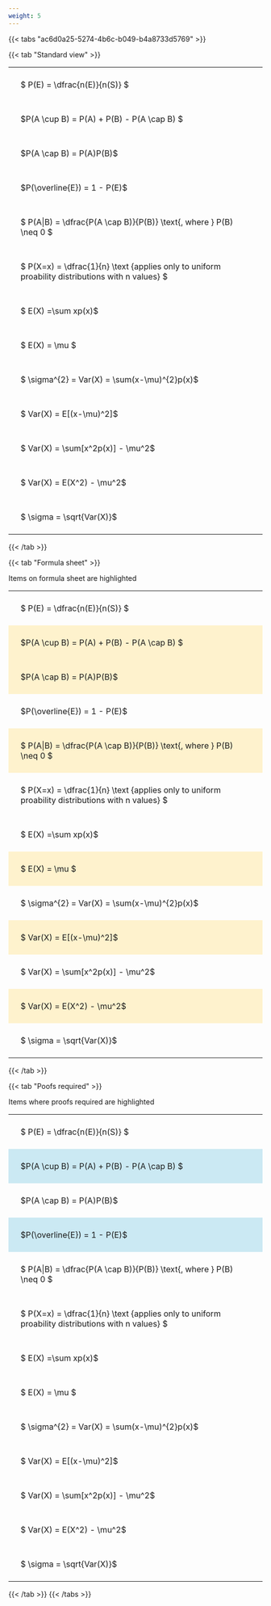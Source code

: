 ```yaml
---
weight: 5
---
```


{{< tabs "ac6d0a25-5274-4b6c-b049-b4a8733d5769" >}}

{{< tab "Standard view" >}}

<style type="text/css">
#T_76ebc th.col_heading {
  text-align: left;
  font-size: 1em;
}
#T_76ebc td {
  text-align: left;
  font-size: 1em;
  padding: 1.5em;
}
</style>
<table id="T_76ebc">
  <thead>
  </thead>
  <tbody>
    <tr>
      <td id="T_76ebc_row0_col0" class="data row0 col0" >$ P(E) = \dfrac{n(E)}{n(S)} $</td>
    </tr>
    <tr>
      <td id="T_76ebc_row1_col0" class="data row1 col0" >$P(A \cup B) = P(A) + P(B) - P(A \cap B) $</td>
    </tr>
    <tr>
      <td id="T_76ebc_row2_col0" class="data row2 col0" >$P(A \cap B)  = P(A)P(B)$</td>
    </tr>
    <tr>
      <td id="T_76ebc_row3_col0" class="data row3 col0" >$P(\overline{E}) = 1 - P(E)$</td>
    </tr>
    <tr>
      <td id="T_76ebc_row4_col0" class="data row4 col0" >$ P(A|B) = \dfrac{P(A \cap B)}{P(B)} \text{, where } P(B) \neq 0 $</td>
    </tr>
    <tr>
      <td id="T_76ebc_row5_col0" class="data row5 col0" >$ P(X=x) =  \dfrac{1}{n} 
\text {applies only to uniform proability distributions with n values} $</td>
    </tr>
    <tr>
      <td id="T_76ebc_row6_col0" class="data row6 col0" >$ E(X) =\sum xp(x)$</td>
    </tr>
    <tr>
      <td id="T_76ebc_row7_col0" class="data row7 col0" >$ E(X) = \mu $</td>
    </tr>
    <tr>
      <td id="T_76ebc_row8_col0" class="data row8 col0" >$ \sigma^{2} = Var(X) = \sum(x-\mu)^{2}p(x)$</td>
    </tr>
    <tr>
      <td id="T_76ebc_row9_col0" class="data row9 col0" >$ Var(X) = E[(x-\mu)^2]$</td>
    </tr>
    <tr>
      <td id="T_76ebc_row10_col0" class="data row10 col0" >$ Var(X) = \sum[x^2p(x)] - \mu^2$</td>
    </tr>
    <tr>
      <td id="T_76ebc_row11_col0" class="data row11 col0" >$ Var(X) = E(X^2) - \mu^2$</td>
    </tr>
    <tr>
      <td id="T_76ebc_row12_col0" class="data row12 col0" >$ \sigma = \sqrt{Var(X)}$</td>
    </tr>
  </tbody>
</table>
{{< /tab >}}

{{< tab "Formula sheet" >}}

Items on formula sheet are highlighted 
<br>
<style type="text/css">
#T_ac3ab th.col_heading {
  text-align: left;
  font-size: 1em;
}
#T_ac3ab td {
  text-align: left;
  font-size: 1em;
  padding: 1.5em;
}
#T_ac3ab_row0_col0, #T_ac3ab_row3_col0, #T_ac3ab_row5_col0, #T_ac3ab_row6_col0, #T_ac3ab_row8_col0, #T_ac3ab_row10_col0, #T_ac3ab_row12_col0 {
  background-color: rgba(0,0,0,0);
}
#T_ac3ab_row1_col0, #T_ac3ab_row2_col0, #T_ac3ab_row4_col0, #T_ac3ab_row7_col0, #T_ac3ab_row9_col0, #T_ac3ab_row11_col0 {
  background-color: rgba(255,194,10, 0.2);
}
</style>
<table id="T_ac3ab">
  <thead>
  </thead>
  <tbody>
    <tr>
      <td id="T_ac3ab_row0_col0" class="data row0 col0" >$ P(E) = \dfrac{n(E)}{n(S)} $</td>
    </tr>
    <tr>
      <td id="T_ac3ab_row1_col0" class="data row1 col0" >$P(A \cup B) = P(A) + P(B) - P(A \cap B) $</td>
    </tr>
    <tr>
      <td id="T_ac3ab_row2_col0" class="data row2 col0" >$P(A \cap B)  = P(A)P(B)$</td>
    </tr>
    <tr>
      <td id="T_ac3ab_row3_col0" class="data row3 col0" >$P(\overline{E}) = 1 - P(E)$</td>
    </tr>
    <tr>
      <td id="T_ac3ab_row4_col0" class="data row4 col0" >$ P(A|B) = \dfrac{P(A \cap B)}{P(B)} \text{, where } P(B) \neq 0 $</td>
    </tr>
    <tr>
      <td id="T_ac3ab_row5_col0" class="data row5 col0" >$ P(X=x) =  \dfrac{1}{n} 
\text {applies only to uniform proability distributions with n values} $</td>
    </tr>
    <tr>
      <td id="T_ac3ab_row6_col0" class="data row6 col0" >$ E(X) =\sum xp(x)$</td>
    </tr>
    <tr>
      <td id="T_ac3ab_row7_col0" class="data row7 col0" >$ E(X) = \mu $</td>
    </tr>
    <tr>
      <td id="T_ac3ab_row8_col0" class="data row8 col0" >$ \sigma^{2} = Var(X) = \sum(x-\mu)^{2}p(x)$</td>
    </tr>
    <tr>
      <td id="T_ac3ab_row9_col0" class="data row9 col0" >$ Var(X) = E[(x-\mu)^2]$</td>
    </tr>
    <tr>
      <td id="T_ac3ab_row10_col0" class="data row10 col0" >$ Var(X) = \sum[x^2p(x)] - \mu^2$</td>
    </tr>
    <tr>
      <td id="T_ac3ab_row11_col0" class="data row11 col0" >$ Var(X) = E(X^2) - \mu^2$</td>
    </tr>
    <tr>
      <td id="T_ac3ab_row12_col0" class="data row12 col0" >$ \sigma = \sqrt{Var(X)}$</td>
    </tr>
  </tbody>
</table>
{{< /tab >}}

{{< tab "Poofs required" >}}

Items where proofs required are highlighted 
<br>
<style type="text/css">
#T_39412 th.col_heading {
  text-align: left;
  font-size: 1em;
}
#T_39412 td {
  text-align: left;
  font-size: 1em;
  padding: 1.5em;
}
#T_39412_row0_col0, #T_39412_row2_col0, #T_39412_row4_col0, #T_39412_row5_col0, #T_39412_row6_col0, #T_39412_row7_col0, #T_39412_row8_col0, #T_39412_row9_col0, #T_39412_row10_col0, #T_39412_row11_col0, #T_39412_row12_col0 {
  background-color: rgba(0,0,0,0);
}
#T_39412_row1_col0, #T_39412_row3_col0 {
  background-color: rgba(0,150,200, 0.2);
}
</style>
<table id="T_39412">
  <thead>
  </thead>
  <tbody>
    <tr>
      <td id="T_39412_row0_col0" class="data row0 col0" >$ P(E) = \dfrac{n(E)}{n(S)} $</td>
    </tr>
    <tr>
      <td id="T_39412_row1_col0" class="data row1 col0" >$P(A \cup B) = P(A) + P(B) - P(A \cap B) $</td>
    </tr>
    <tr>
      <td id="T_39412_row2_col0" class="data row2 col0" >$P(A \cap B)  = P(A)P(B)$</td>
    </tr>
    <tr>
      <td id="T_39412_row3_col0" class="data row3 col0" >$P(\overline{E}) = 1 - P(E)$</td>
    </tr>
    <tr>
      <td id="T_39412_row4_col0" class="data row4 col0" >$ P(A|B) = \dfrac{P(A \cap B)}{P(B)} \text{, where } P(B) \neq 0 $</td>
    </tr>
    <tr>
      <td id="T_39412_row5_col0" class="data row5 col0" >$ P(X=x) =  \dfrac{1}{n} 
\text {applies only to uniform proability distributions with n values} $</td>
    </tr>
    <tr>
      <td id="T_39412_row6_col0" class="data row6 col0" >$ E(X) =\sum xp(x)$</td>
    </tr>
    <tr>
      <td id="T_39412_row7_col0" class="data row7 col0" >$ E(X) = \mu $</td>
    </tr>
    <tr>
      <td id="T_39412_row8_col0" class="data row8 col0" >$ \sigma^{2} = Var(X) = \sum(x-\mu)^{2}p(x)$</td>
    </tr>
    <tr>
      <td id="T_39412_row9_col0" class="data row9 col0" >$ Var(X) = E[(x-\mu)^2]$</td>
    </tr>
    <tr>
      <td id="T_39412_row10_col0" class="data row10 col0" >$ Var(X) = \sum[x^2p(x)] - \mu^2$</td>
    </tr>
    <tr>
      <td id="T_39412_row11_col0" class="data row11 col0" >$ Var(X) = E(X^2) - \mu^2$</td>
    </tr>
    <tr>
      <td id="T_39412_row12_col0" class="data row12 col0" >$ \sigma = \sqrt{Var(X)}$</td>
    </tr>
  </tbody>
</table>
{{< /tab >}}
{{< /tabs >}}